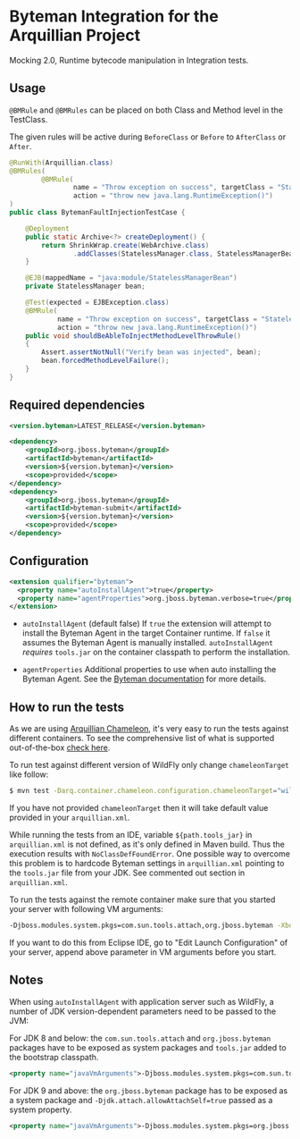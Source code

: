 # Byteman Integration for the Arquillian Project

Mocking 2.0, Runtime bytecode manipulation in Integration tests. 

Usage
-----

`@BMRule` and `@BMRules` can be placed on both Class and Method level in the TestClass. 

The given rules will be active during `BeforeClass` or `Before` to `AfterClass` or `After`.
  

```java
@RunWith(Arquillian.class)
@BMRules(
        @BMRule(
                name = "Throw exception on success", targetClass = "StatelessManagerBean", targetMethod = "forcedClassLevelFailure", 
                action = "throw new java.lang.RuntimeException()")
)
public class BytemanFaultInjectionTestCase {

    @Deployment
    public static Archive<?> createDeployment() {
        return ShrinkWrap.create(WebArchive.class)
                .addClasses(StatelessManager.class, StatelessManagerBean.class);
    }

    @EJB(mappedName = "java:module/StatelessManagerBean")
    private StatelessManager bean;

    @Test(expected = EJBException.class)
    @BMRule(
            name = "Throw exception on success", targetClass = "StatelessManagerBean", targetMethod = "forcedMethodLevelFailure", 
            action = "throw new java.lang.RuntimeException()")
    public void shouldBeAbleToInjectMethodLevelThrowRule()
    {
        Assert.assertNotNull("Verify bean was injected", bean);
        bean.forcedMethodLevelFailure();
    }
}
```

Required dependencies
---------------------

```xml
<version.byteman>LATEST_RELEASE</version.byteman>

<dependency>
    <groupId>org.jboss.byteman</groupId>
    <artifactId>byteman</artifactId>
    <version>${version.byteman}</version>
    <scope>provided</scope>
</dependency>
<dependency>
    <groupId>org.jboss.byteman</groupId>
    <artifactId>byteman-submit</artifactId>
    <version>${version.byteman}</version>
    <scope>provided</scope>
</dependency>
```


Configuration
-------------

```xml
<extension qualifier="byteman">
  <property name="autoInstallAgent">true</property>
  <property name="agentProperties">org.jboss.byteman.verbose=true</property>
</extension>
```

* `autoInstallAgent` (default false)
  If `true` the extension will attempt to install the Byteman Agent in the target Container runtime. 
  If `false` it assumes the Byteman Agent is manually installed.
  `autoInstallAgent` *requires* `tools.jar` on the container classpath to perform the installation. 

* `agentProperties`
  Additional properties to use when auto installing the Byteman Agent. See the [Byteman documentation](http://byteman.jboss.org/docs.html) for more details.

How to run the tests
--------------------
As we are using [Arquillian Chameleon](https://github.com/arquillian/arquillian-container-chameleon), it's very easy to run the tests against different containers. To see the comprehensive list of what is supported out-of-the-box [check here](https://github.com/arquillian/arquillian-container-chameleon/blob/master/src/main/resources/chameleon/default/containers.yaml).

To run test against different version of WildFly only change `chameleonTarget` like follow:

```bash
$ mvn test -Darq.container.chameleon.configuration.chameleonTarget="wildfly:10.1.0.Final:managed"
```

If you have not provided `chameleonTarget` then it will take default value provided in your `arquillian.xml`.

While running the tests from an IDE, variable `${path.tools_jar}` in `arquillian.xml` is not defined, as it's only defined in Maven build. Thus the execution results with `NoClassDefFoundError`. One possible way to overcome this problem is to hardcode Byteman settings in `arquillian.xml` pointing to the `tools.jar` file from your JDK. See commented out section in `arquillian.xml`.

To run the tests against the remote container make sure that you started your server with following VM arguments:

```bash
-Djboss.modules.system.pkgs=com.sun.tools.attach,org.jboss.byteman -Xbootclasspath/a:${path.tools_jar}
```

If you want to do this from Eclipse IDE, go to "Edit Launch Configuration" of your server, append above parameter in VM arguments before you start. 

Notes
------

When using `autoInstallAgent` with application server such as WildFly, a number of JDK version-dependent parameters need to be passed to the JVM:

For JDK 8 and below: the `com.sun.tools.attach` and `org.jboss.byteman` packages have to be exposed as system packages and `tools.jar` added to the bootstrap classpath.

```xml
<property name="javaVmArguments">-Djboss.modules.system.pkgs=com.sun.tools.attach,org.jboss.byteman -Xbootclasspath/a:${path.tools_jar}</property>
```


For JDK 9 and above: the `org.jboss.byteman` package has to be exposed as a system package and `-Djdk.attach.allowAttachSelf=true` passed as a system property.

```xml
<property name="javaVmArguments">-Djboss.modules.system.pkgs=org.jboss.byteman -Djdk.attach.allowAttachSelf=true</property>
```
